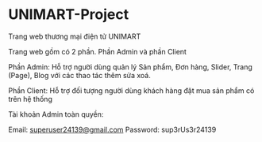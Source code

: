 # UNIMART-Project
Trang web thương mại điện tử UNIMART

Trang web gồm có 2 phần. Phần Admin và phần Client

Phần Admin: Hỗ trợ người dùng quản lý Sản phẩm, Đơn hàng, Slider, Trang (Page), Blog với các thao tác thêm sửa xoá.

Phần Client: Hỗ trợ đối tượng người dùng khách hàng đặt mua sản phẩm có trên hệ thống

Tài khoản Admin toàn quyền:

Email: superuser24139@gmail.com
Password: sup3rUs3r24139
